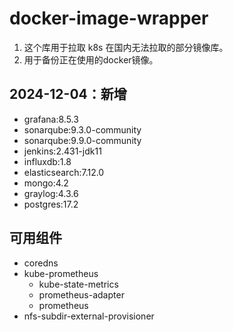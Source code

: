 # docker-image-wrapper
1. 这个库用于拉取 k8s 在国内无法拉取的部分镜像库。
2. 用于备份正在使用的docker镜像。

## 2024-12-04：新增
- grafana:8.5.3
- sonarqube:9.3.0-community
- sonarqube:9.9.0-community
- jenkins:2.431-jdk11
- influxdb:1.8
- elasticsearch:7.12.0
- mongo:4.2
- graylog:4.3.6
- postgres:17.2

## 可用组件
- coredns
- kube-prometheus
  - kube-state-metrics
  - prometheus-adapter
  - prometheus
- nfs-subdir-external-provisioner


